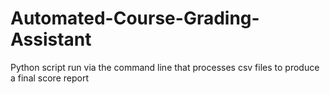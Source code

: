 # Automated-Course-Grading-Assistant
Python script run via the command line that processes csv files to produce a final score report
